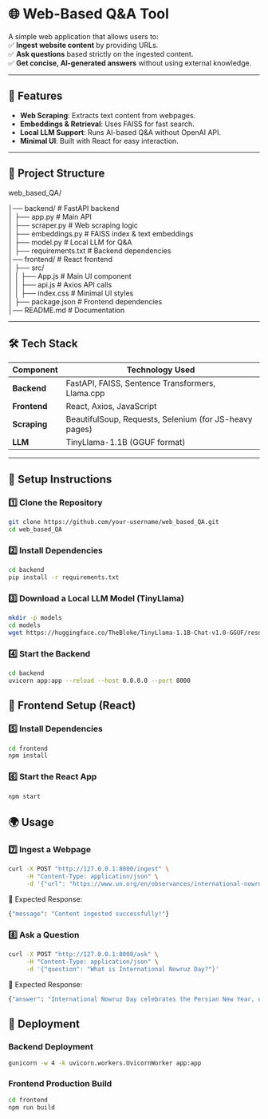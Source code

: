 # 🌐 Web-Based Q&A Tool

A simple web application that allows users to:  
✅ **Ingest website content** by providing URLs.  
✅ **Ask questions** based strictly on the ingested content.  
✅ **Get concise, AI-generated answers** without using external knowledge.

---

## 🚀 Features

- **Web Scraping**: Extracts text content from webpages.
- **Embeddings & Retrieval**: Uses FAISS for fast search.
- **Local LLM Support**: Runs AI-based Q&A without OpenAI API.
- **Minimal UI**: Built with React for easy interaction.

---

## 📂 Project Structure

web_based_QA/

│── backend/                 # FastAPI backend  
│   ├── app.py               # Main API  
│   ├── scraper.py           # Web scraping logic  
│   ├── embeddings.py        # FAISS index & text embeddings  
│   ├── model.py             # Local LLM for Q&A  
│   ├── requirements.txt     # Backend dependencies  
│── frontend/                # React frontend  
│   ├── src/  
│   │   ├── App.js           # Main UI component  
│   │   ├── api.js           # Axios API calls  
│   │   ├── index.css        # Minimal UI styles  
│   ├── package.json         # Frontend dependencies  
│── README.md                # Documentation  

---

## 🛠️ Tech Stack  

| Component  | Technology Used  |
|------------|----------------|
| **Backend** | FastAPI, FAISS, Sentence Transformers, Llama.cpp |
| **Frontend** | React, Axios, JavaScript |
| **Scraping** | BeautifulSoup, Requests, Selenium (for JS-heavy pages) |
| **LLM** | TinyLlama-1.1B (GGUF format) |

---

## 🚀 Setup Instructions  

### **1️⃣ Clone the Repository**  
```sh
git clone https://github.com/your-username/web_based_QA.git
cd web_based_QA
```

### **2️⃣ Install Dependencies**  
```sh
cd backend
pip install -r requirements.txt
```

### **3️⃣ Download a Local LLM Model (TinyLlama)**  
```sh
mkdir -p models
cd models
wget https://huggingface.co/TheBloke/TinyLlama-1.1B-Chat-v1.0-GGUF/resolve/main/tinyllama-1.1b-chat-v1.0.Q4_K_M.gguf
```

### **4️⃣ Start the Backend**  
```sh
cd backend
uvicorn app:app --reload --host 0.0.0.0 --port 8000
```

## 🎨 Frontend Setup (React)

### **5️⃣  Install Dependencies**  
```sh
cd frontend
npm install
```

### **6️⃣ Start the React App**  
```sh
npm start
```

## 🌍 Usage
### **7️⃣ Ingest a Webpage**  
```sh
curl -X POST "http://127.0.0.1:8000/ingest" \
     -H "Content-Type: application/json" \
     -d '{"url": "https://www.un.org/en/observances/international-nowruz-day"}'
```
📌 Expected Response:
```sh
{"message": "Content ingested successfully!"}
```

### **8️⃣ Ask a Question**  
```sh
curl -X POST "http://127.0.0.1:8000/ask" \
     -H "Content-Type: application/json" \
     -d '{"question": "What is International Nowruz Day?"}'

```
📌 Expected Response:
```sh
{"answer": "International Nowruz Day celebrates the Persian New Year, observed on March 21st..."}

```

## 🚀 Deployment

### Backend Deployment
```sh
gunicorn -w 4 -k uvicorn.workers.UvicornWorker app:app
```

### Frontend Production Build
```sh
cd frontend
npm run build

```
